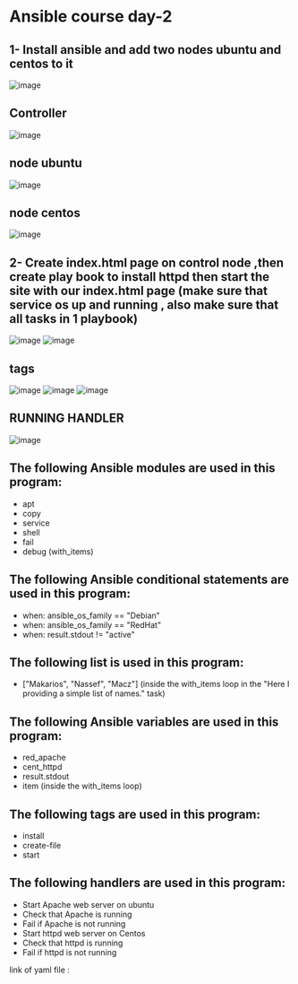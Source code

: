 # Ansible course day-2

## 1- Install ansible and add two nodes ubuntu and centos to it
![image](https://user-images.githubusercontent.com/28235504/215471379-b0a29185-499e-4735-8c7d-631d28c1a7f3.png)
## Controller
![image](https://user-images.githubusercontent.com/28235504/215471683-360abd20-223a-4a34-8bf3-f9bfb96f9060.png)
## node ubuntu
![image](https://user-images.githubusercontent.com/28235504/215471964-a5e3444c-0f27-4322-8380-66cfcebaedd2.png)
## node centos
![image](https://user-images.githubusercontent.com/28235504/215473190-461cdf22-bf3f-4cb9-bcec-c95ac85de2b9.png)

## 2- Create index.html page on control node ,then create play book to install httpd then start the site with our index.html page (make sure that service os up and running , also make sure that all tasks in 1 playbook)

![image](https://user-images.githubusercontent.com/28235504/215530368-998e3ead-e279-48db-aa2b-74ed79afb51d.png)
![image](https://user-images.githubusercontent.com/28235504/215530461-c50d0475-e3ef-494c-99cf-a916cf5f4ba9.png)

## tags
![image](https://user-images.githubusercontent.com/28235504/215529544-e8680629-3fe4-43e4-a38e-fc06558127cc.png)
![image](https://user-images.githubusercontent.com/28235504/215529756-ecde90a1-6452-4993-b6b8-9fb60f832cad.png)
![image](https://user-images.githubusercontent.com/28235504/215529909-6aac9e8b-8d98-4841-a86c-ee7cf3fb27c3.png)

## RUNNING HANDLER
![image](https://user-images.githubusercontent.com/28235504/215534298-645011db-ff35-4f08-964a-92a5a9dd81c2.png)


## The following Ansible modules are used in this program:
 - apt
 - copy
 - service
 - shell
 - fail
 - debug (with_items)

## The following Ansible conditional statements are used in this program:
 - when: ansible_os_family == "Debian"
 - when: ansible_os_family == "RedHat"
 - when: result.stdout != "active"

## The following list is used in this program:
 - ["Makarios", "Nassef", "Macz"] (inside the with_items loop in the "Here I providing a simple list of names." task)
 
## The following Ansible variables are used in this program:
 - red_apache
 - cent_httpd
 - result.stdout
 - item (inside the with_items loop)

## The following tags are used in this program:
 - install
 - create-file
 - start
 
## The following handlers are used in this program:
 - Start Apache web server on ubuntu
 - Check that Apache is running
 - Fail if Apache is not running
 - Start httpd web server on Centos
 - Check that httpd is running
 - Fail if httpd is not running


link of yaml file : 
